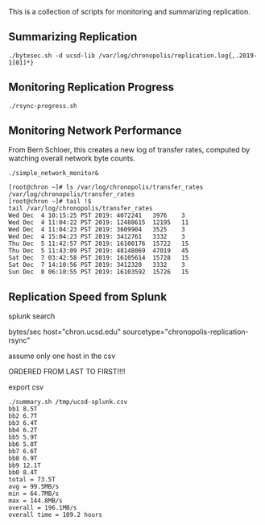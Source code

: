 This is a collection of scripts for monitoring and summarizing replication.

## Summarizing Replication
```
./bytesec.sh -d ucsd-lib /var/log/chronopolis/replication.log{,.2019-1[01]*}
```

## Monitoring Replication Progress
```
./rsync-progress.sh
```

## Monitoring Network Performance
From Bern Schloer, this creates a new log of transfer rates,
computed by watching overall network byte counts.
```
./simple_network_monitor&

[root@chron ~]# ls /var/log/chronopolis/transfer_rates
/var/log/chronopolis/transfer_rates
[root@chron ~]# tail !$
tail /var/log/chronopolis/transfer_rates
Wed Dec  4 10:15:25 PST 2019: 4072241   3976    3
Wed Dec  4 11:04:22 PST 2019: 12488615  12195   11
Wed Dec  4 11:04:23 PST 2019: 3609904   3525    3
Wed Dec  4 15:04:23 PST 2019: 3412761   3332    3
Thu Dec  5 11:42:57 PST 2019: 16100176  15722   15
Thu Dec  5 11:43:09 PST 2019: 48148069  47019   45
Sat Dec  7 03:42:58 PST 2019: 16105614  15728   15
Sat Dec  7 14:10:56 PST 2019: 3412320   3332    3
Sun Dec  8 06:10:55 PST 2019: 16103592  15726   15
```

## Replication Speed from Splunk

splunk search

bytes/sec host="chron.ucsd.edu" sourcetype="chronopolis-replication-rsync"

assume only one host in the csv

ORDERED FROM LAST TO FIRST!!!!

export csv

```
./summary.sh /tmp/ucsd-splunk.csv
bb1 8.5T
bb2 6.7T
bb3 6.4T
bb4 6.2T
bb5 5.9T
bb6 5.8T
bb7 6.6T
bb8 6.9T
bb9 12.1T
bb0 8.4T
total = 73.5T
avg = 99.5MB/s
min = 64.7MB/s
max = 144.8MB/s
overall = 196.1MB/s
overall time = 109.2 hours
```
